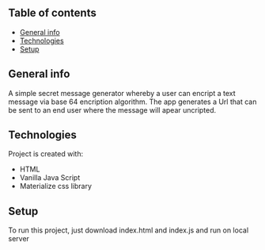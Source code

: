 ## Table of contents
* [General info](#general-info)
* [Technologies](#technologies)
* [Setup](#setup)

## General info
A simple secret message generator whereby a user can encript a text message via base 64 encription algorithm. The app generates a Url that can be sent to an end user where the message will apear uncripted.
	
## Technologies
Project is created with:
* HTML
* Vanilla Java Script
* Materialize css library
	
## Setup
To run this project, just download index.html and index.js and run on local server

